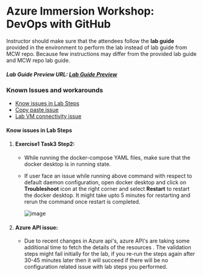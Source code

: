 # Azure Immersion Workshop: DevOps with GitHub

Instructor should make sure that the attendees follow the **lab guide** provided in the environment to perform the lab instead of lab guide from MCW repo. Because few instructions may differ from the provided lab guide and MCW repo lab guide.

##### Lab Guide Preview URL: [Lab Guide Preview](https://experience.cloudlabs.ai/#/labguidepreview/555df165-4549-44b1-b557-5eca8826cdf1)

### Known Issues and workarounds
- [Know issues in Lab Steps](#know-issues-in-lab-steps)
- [Copy paste issue](https://docs.cloudlabs.ai/Learner/Troubleshooting/CopyPaste)
- [Lab VM connectivity issue](https://docs.cloudlabs.ai/Learner/Troubleshooting/RDP)

#### Know issues in Lab Steps 

1. #### Exercise1 Task3 Step2:

    - While running the docker-compose YAML files, make sure that the docker desktop is in running state.

    - If user face an issue while running above command with respect to default daemon configuration, open docker desktop and click on **Troubleshoot** icon at the right corner and select **Restart** to restart the docker desktop. It might take upto 5 minutes for restarting and rerun the command once restart is completed.

      ![image](https://github.com/Kalyani7744/Know-Before-You-Go/blob/main/Labs/images/Dockerrestart.png?raw=true)

2. #### Azure API issue: 

   - Due to recent changes in Azure api's, azure API's are taking some additional time to fetch the details of the resources . The validation steps might fail initially for the lab, if you re-run the steps again after 30-45 minutes later then it will succeed if there will be no configuration related issue with lab steps you performed.
